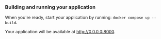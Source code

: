 ### Building and running your application

When you're ready, start your application by running:
`docker compose up --build`.

Your application will be available at http://0.0.0.0:8000.